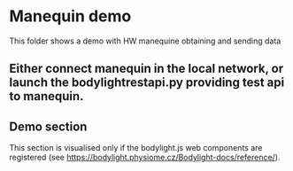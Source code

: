 # Manequin demo

This folder shows a demo with HW manequine obtaining and sending data

## Either connect manequin in the local network, or launch the bodylightrestapi.py providing test api to manequin.

## Demo section

This section is visualised only if the bodylight.js web components are registered (see https://bodylight.physiome.cz/Bodylight-docs/reference/).

<bdl-remote-value manequinurl="http://localhost:5000/" fetchinterval="500"></bdl-remote-value>
